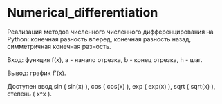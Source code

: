 # Numerical_differentiation
Реализация методов численного численного дифференцирования на Python: конечная разность вперед, конечная разность назад, симметричная конечная разность. 

Вход: функция f(x), a - начало отрезка, b - конец отрезка, h - шаг. 

Вывод: график f'(x). 

Доступен ввод sin ( sin(x) ), cos ( cos(x) ), exp ( exp(x) ), sqrt ( sqrt(x) ), степень ( x^x ). 
